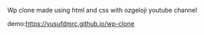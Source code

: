 Wp clone made using html and css with ozgeloji youtube channel

demo:https://yusufdmrc.github.io/wp-clone
